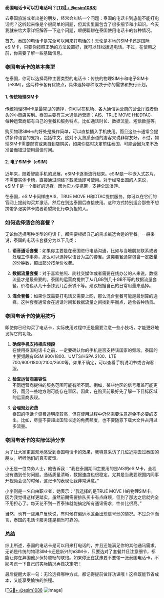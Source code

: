**泰国电话卡可以打电话吗？[[TG💪+ @esim1088](https://t.me/s/esim1088)]**

去泰国旅游或者出差的朋友，经常会纠结一个问题：泰国的电话卡到底能不能打电话呢？这听起来像是个很简单的问题，但其实里面包含了很多细节和小知识。今天我就来给大家详细解答一下这个问题，顺便聊聊在泰国使用电话卡的各种情况。

首先，泰国的电话卡是完全可以用来打电话的！无论是本地的SIM卡还是国际eSIM卡，只要你按照正确的方法设置好，就可以轻松拨通电话。不过，在使用之前，你需要了解一些基础信息。

### 泰国电话卡的基本类型

在泰国，你可以选择两种主要类型的电话卡：传统的物理SIM卡和电子SIM卡（eSIM）。这两种卡各有优缺点，具体选择哪种取决于你的需求和旅行计划。

#### 1. 传统物理SIM卡
传统物理SIM卡是最常见的选择，你可以在机场、各大通信运营商的营业厅或者街头的小商店买到。泰国主要有三大通信运营商：AIS、TRUE MOVE H和DTAC。每种运营商都有自己的套餐和服务特点，比如通话时长、数据流量、短信数量等。

购买物理SIM卡的好处是操作简单，可以直接插入手机使用。而且这些卡通常会提供多种语言的支持，包括中文，这对不太熟悉泰语的游客来说非常友好。不过，物理SIM卡需要邮寄或亲自到店购买，如果你临时决定前往泰国，可能会因为来不及准备而错过使用最佳时间。

#### 2. 电子SIM卡（eSIM）
近年来，随着智能手机的发展，eSIM卡逐渐流行起来。eSIM是一种嵌入式芯片，不需要实体卡槽，直接通过网络下载激活即可使用。对于经常出国的人来说，eSIM卡是一个很好的选择，因为它方便携带，支持全球漫游。

在泰国，eSIM卡同样由AIS、TRUE MOVE H和DTAC提供服务。你可以在它们的官网上提前购买并激活，然后在到达泰国后直接使用。这种方式特别适合那些不想携带多张实体卡或者希望简化行李负担的人。

### 如何选择适合的套餐？

无论你选择哪种类型的电话卡，都需要根据自己的需求挑选合适的套餐。一般来说，泰国的电话卡套餐分为以下几类：

1. **语音通话套餐**：如果你主要是在泰国进行电话沟通，比如与当地朋友联系或者处理工作事务，那么可以选择以语音为主的套餐。这类套餐通常包含一定数量的分钟数，超出部分按单价收费。
   
2. **数据流量套餐**：对于喜欢拍照、刷社交媒体或者需要在线办公的人来说，数据流量才是最重要的。泰国的运营商提供了从几GB到几十GB不等的数据流量套餐，价格也从几十泰铢到几百泰铢不等。建议根据自己的日常用量来选择。

3. **混合套餐**：如果你既需要打电话又需要上网，那么混合套餐可能是最划算的选择。这种套餐通常会在通话时间和数据流量之间找到平衡点，适合各种场景。

### 泰国电话卡的使用技巧

即使你已经购买了电话卡，实际使用过程中还是需要注意一些小技巧，才能更好地发挥它的功能。

1. **确保手机支持相应频段**  
   在使用泰国电话卡之前，一定要确认你的手机是否支持该国家的频段。泰国的主要频段有GSM 900/1800、UMTS/HSPA 2100、LTE 700/800/1800/2100/2600等。如果不确定，可以查看手机说明书或咨询客服。

2. **检查运营商兼容性**  
   不同运营商提供的服务范围可能有所不同。例如，某些地区的信号覆盖可能更好，而另一些地方则可能存在盲区。因此，在购买前最好先了解一下目标区域的运营商表现。

3. **合理规划资费**  
   泰国的电话卡资费透明度较高，但在使用过程中仍然需要注意避免不必要的支出。比如，尽量不要超出国际长途的免费额度，也不要随意下载大文件占用过多流量。

### 泰国电话卡的实际体验分享

为了让大家更直观地感受到泰国电话卡的效果，我特意采访了几位近期去过泰国的朋友，听听他们的真实反馈。

小王是一位商务人士，他告诉我：“我在泰国期间主要用的是AIS的eSIM卡，全程没有遇到任何问题。通话质量清晰，数据速度也很稳定。尤其是当我要跟国内同事开视频会议的时候，这张卡的表现让我非常满意。”

小李则是一名自由职业者，她表示：“我选择的是TRUE MOVE H的物理SIM卡，因为我觉得这样更踏实。虽然前期需要排队买卡有点麻烦，但到了那边之后就完全不用担心了。每天花不到一百泰铢就能搞定所有通讯需求，性价比很高。”

当然，也有一些用户反映说，有时候在偏远地区会出现信号弱的情况。不过总体而言，泰国的电话卡服务还是相当可靠的。

### 总结

综上所述，泰国的电话卡是可以用来打电话的，并且还能满足你的其他通讯需求。无论是传统的物理SIM卡还是新兴的eSIM卡，只要选对了套餐并且注意细节，都能让你在异国他乡保持顺畅的联络。如果你还在犹豫要不要带一张泰国电话卡，不妨考虑一下自己的实际情况再做决定吧！

最后提醒大家一句：无论选择哪种方式，都记得提前做好功课哦！这样既能节省成本，又能享受愉快的旅程。  

[[TG💪+ @esim1088](https://t.me/s/esim1088) ![Image](https://i.postimg.cc/4NQfJmqS/Snipaste-2025-05-13-00-14-12.png)]